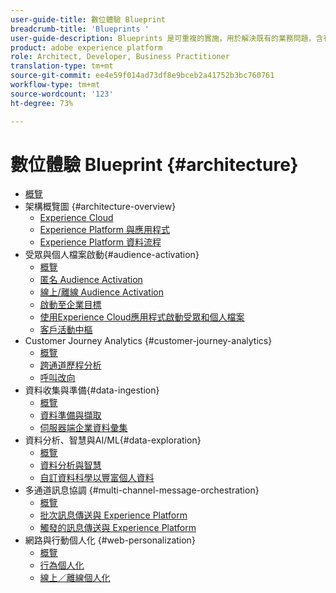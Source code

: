 ```yaml
---
user-guide-title: 數位體驗 Blueprint
breadcrumb-title: 'Blueprints '
user-guide-description: Blueprints 是可重複的實施，用於解決既有的業務問題，含有架構圖、技術考量及相關的文件連結。
product: adobe experience platform
role: Architect, Developer, Business Practitioner
translation-type: tm+mt
source-git-commit: ee4e59f014ad73df8e9bceb2a41752b3bc760761
workflow-type: tm+mt
source-wordcount: '123'
ht-degree: 73%

---
```


# 數位體驗 Blueprint {#architecture}

+ [概覽](/help/blueprints/overview.md)
+ 架構概覽圖 {#architecture-overview}
   + [Experience Cloud](/help/blueprints/experience-platform/experience-cloud.md)
   + [Experience Platform 與應用程式](/help/blueprints/experience-platform/platform-applications.md)
   + [Experience Platform 資料流程](/help/blueprints/experience-platform/platform-data-flow.md)
+ 受眾與個人檔案啟動{#audience-activation}
   + [概覽](/help/blueprints/audience-activation/overview.md)
   + [匿名 Audience Activation](/help/blueprints/audience-activation/anonymous.md)
   + [線上/離線 Audience Activation](/help/blueprints/audience-activation/online-offline.md)
   + [啟動至企業目標](/help/blueprints/audience-activation/enterprise-destinations.md)
   + [使用Experience Cloud應用程式啟動受眾和個人檔案](/help/blueprints/audience-activation/aep+apps.md)
   + [客戶活動中樞 ](/help/blueprints/audience-activation/customer-activity.md)
+ Customer Journey Analytics {#customer-journey-analytics}
   + [概覽](/help/blueprints/customer-journey-analytics/overview.md)
   + [跨通道歷程分析](/help/blueprints/customer-journey-analytics/digital-behavioral-data-consolidation.md)
   + [呼叫改向](/help/blueprints/customer-journey-analytics/call-deflect.md)
+ 資料收集與準備{#data-ingestion}
   + [概覽](/help/blueprints/data-ingestion/overview.md)
   + [資料準備與擷取 ](/help/blueprints/data-ingestion/ingestion.md)
   + [伺服器端企業資料彙集 ](/help/blueprints/data-ingestion/server-side-collection.md)
+ 資料分析、智慧與AI/ML{#data-exploration}
   + [概覽](/help/blueprints/data-insights/overview.md)
   + [資料分析與智慧](/help/blueprints/data-insights/analysis.md)
   + [自訂資料科學以豐富個人資料 ](/help/blueprints/data-insights/data-science.md)
+ 多通道訊息協調 {#multi-channel-message-orchestration}
   + [概覽](/help/blueprints/multi-channel-message-orchestration/overview.md)
   + [批次訊息傳送與 Experience Platform](/help/blueprints/multi-channel-message-orchestration/batch-messaging.md)
   + [觸發的訊息傳送與 Experience Platform](/help/blueprints/multi-channel-message-orchestration/triggered-messaging.md)
+ 網路與行動個人化 {#web-personalization}
   + [概覽](/help/blueprints/web-personalization/overview.md)
   + [行為個人化](/help/blueprints/web-personalization/behavioral.md)
   + [線上／離線個人化](/help/blueprints/web-personalization/online-offline.md)

